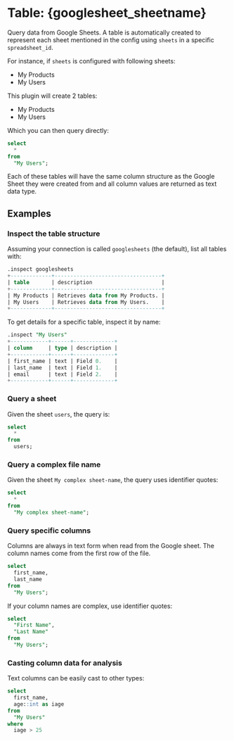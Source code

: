 # Table: {googlesheet_sheetname}

Query data from Google Sheets. A table is automatically created to represent each
sheet mentioned in the config using `sheets` in a specific `spreadsheet_id`.

For instance, if `sheets` is configured with following sheets:

- My Products
- My Users

This plugin will create 2 tables:

- My Products
- My Users

Which you can then query directly:

```sql
select
  *
from
  "My Users";
```

Each of these tables will have the same column structure as the Google Sheet they were
created from and all column values are returned as text data type.

## Examples

### Inspect the table structure

Assuming your connection is called `googlesheets` (the default), list all tables with:

```sql
.inspect googlesheets
+-------------+----------------------------------+
| table       | description                      |
+-------------+----------------------------------+
| My Products | Retrieves data from My Products. |
| My Users    | Retrieves data from My Users.    |
+-------------+----------------------------------+
```

To get details for a specific table, inspect it by name:

```sql
.inspect "My Users"
+------------+------+-------------+
| column     | type | description |
+------------+------+-------------+
| first_name | text | Field 0.    |
| last_name  | text | Field 1.    |
| email      | text | Field 2.    |
+------------+------+-------------+
```

### Query a sheet

Given the sheet `users`, the query is:

```sql
select
  *
from
  users;
```

### Query a complex file name

Given the sheet `My complex sheet-name`, the query uses identifier quotes:

```sql
select
  *
from
  "My complex sheet-name";
```

### Query specific columns

Columns are always in text form when read from the Google sheet. The column names come from the first row of the file.

```sql
select
  first_name,
  last_name
from
  "My Users";
```

If your column names are complex, use identifier quotes:

```sql
select
  "First Name",
  "Last Name"
from
  "My Users";
```

### Casting column data for analysis

Text columns can be easily cast to other types:

```sql
select
  first_name,
  age::int as iage
from
  "My Users"
where
  iage > 25
```
